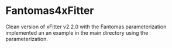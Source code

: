 # Fantomas4xFitter

Clean version of xFitter v2.2.0 with the Fantomas parameterization implemented an an example in the main directory using the parameterization.
